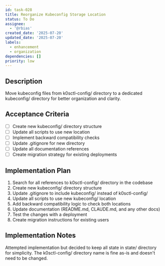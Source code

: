 ```yaml
---
id: task-028
title: Reorganize Kubeconfig Storage Location
status: To Do
assignee:
  - '@rbias'
created_date: '2025-07-20'
updated_date: '2025-07-20'
labels:
  - enhancement
  - organization
dependencies: []
priority: low
---
```


## Description

Move kubeconfig files from k0sctl-config/ directory to a dedicated kubeconfig/ directory for better organization and clarity.

## Acceptance Criteria

- [ ] Create new kubeconfig/ directory structure
- [ ] Update all scripts to use new location
- [ ] Implement backward compatibility checks
- [ ] Update .gitignore for new directory
- [ ] Update all documentation references
- [ ] Create migration strategy for existing deployments

## Implementation Plan

1. Search for all references to k0sctl-config/ directory in the codebase
2. Create new kubeconfig/ directory structure  
3. Update .gitignore to include kubeconfig/ instead of k0sctl-config/
4. Update all scripts to use new kubeconfig/ location
5. Add backward compatibility logic to check both locations
6. Update documentation (README.md, CLAUDE.md, and any other docs)
7. Test the changes with a deployment
8. Create migration instructions for existing users

## Implementation Notes

Attempted implementation but decided to keep all state in state/ directory for simplicity. The k0sctl-config/ directory name is fine as-is and doesn't need to be changed.
